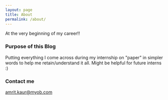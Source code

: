 ```yaml
---
layout: page
title: About
permalink: /about/
---
```


 At the very beginning of my career!!

### Purpose of this Blog

Putting everything I come across during my internship on "paper" in simpler words to help me retain/understand it all. Might be helpful for future interns :)

### Contact me

[amrit.kaur@myob.com](mailto:amrit.kaur@myob.com)
